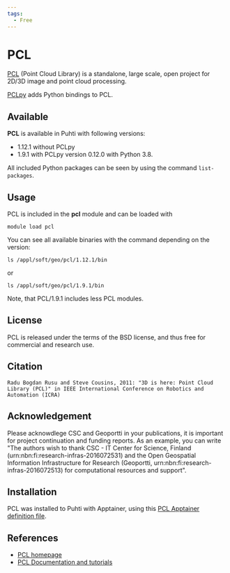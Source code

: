 ```yaml
---
tags:
  - Free
---
```


# PCL

[PCL](https://pointclouds.org/) (Point Cloud Library) is a standalone, large scale, open project for 2D/3D image and point cloud processing.

[PCLpy](https://github.com/davidcaron/pclpy) adds Python bindings to PCL.

## Available

__PCL__ is available in Puhti with following versions:

* 1.12.1 without PCLpy
* 1.9.1 with PCLpy version 0.12.0 with Python 3.8.

 
All included Python packages can be seen by using the command `list-packages`.

## Usage

PCL is included in the __pcl__ module and can be loaded with

`module load pcl`

You can see all available binaries with the command depending on the version:

```
ls /appl/soft/geo/pcl/1.12.1/bin
``` 
or 
```
ls /appl/soft/geo/pcl/1.9.1/bin
```

Note, that PCL/1.9.1 includes less PCL modules.

## License 

PCL is released under the terms of the BSD license, and thus free for commercial and research use.


## Citation

`Radu Bogdan Rusu and Steve Cousins, 2011: "3D is here: Point Cloud Library (PCL)" in IEEE International Conference on Robotics and Automation (ICRA)`


## Acknowledgement

Please acknowdlege CSC and Geoportti in your publications, it is important for project continuation and funding reports.
As an example, you can write "The authors wish to thank CSC - IT Center for Science, Finland (urn:nbn:fi:research-infras-2016072531) and the Open Geospatial Information Infrastructure for Research (Geoportti, urn:nbn:fi:research-infras-2016072513) for computational resources and support".


## Installation

PCL was installed to Puhti with Apptainer, using this [PCL Apptainer definition file](https://github.com/CSCfi/singularity-recipes/blob/main/pcl/pcl_from_ubuntu.def).

## References

* [PCL homepage](https://pointclouds.org/)
* [PCL Documentation and tutorials](https://pcl.readthedocs.io)


